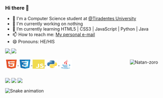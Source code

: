### Hi there 👋

- 🏫 I'm a Computer Science student at [@Tiradentes University](https://www.unit.br/en/undergraduate)
- 🔭 I'm currently working on nothing
- 🌱 I’m currently learning HTML5 | CSS3 | JavaScript | Python | Java
- 📫 How to reach me: [My personal e-mail](mailto:natanalmeida158@hotmail.com)
- 😄 Pronouns: HE/HIS

 <div>
  <a href="https://github.com/NatanJAlmeida22">
  <img height="180em" src="https://github-readme-stats.vercel.app/api?username=NatanJAlmeida22&show_icons=true&theme=great-gatsby&include_all_commits=true&count_private=true"/>
  <img height="180em" src="https://github-readme-stats.vercel.app/api/top-langs/?username=NatanJAlmeida22&layout=compact&langs_count=7&theme=great-gatsby"/>
</div>
<div style="display: inline_block"><br>
  <img align="center" alt="Natan-HTML" height="30" width="40" src="https://raw.githubusercontent.com/devicons/devicon/master/icons/html5/html5-original.svg">
  <img align="center" alt="Natan-CSS" height="30" width="40" src="https://raw.githubusercontent.com/devicons/devicon/master/icons/css3/css3-original.svg">
  <img align="center" alt="Natan-Js" height="30" width="40" src="https://raw.githubusercontent.com/devicons/devicon/master/icons/javascript/javascript-plain.svg">
  <img align="center" alt="Natan-Python" height="30" width="40" src="https://raw.githubusercontent.com/devicons/devicon/master/icons/python/python-original.svg">
  <img align="center" alt="Natan-Java" height="30" width="40" src="https://raw.githubusercontent.com/devicons/devicon/master/icons/java/java-original.svg">
  <img align="right" alt="Natan-zoro" height="100" width="100"src="https://media1.tenor.com/images/fde10f0a706b219627dfcd34a6a1c939/tenor.gif?itemid=5039562">
</div>
  
  ##
  
  <div> 
  <a href="https://instagram.com/onatanalmeida" target="_blank"><img src="https://img.shields.io/badge/-Instagram-%23E4405F?style=for-the-badge&logo=instagram&logoColor=white" target="_blank"></a>
  <a href = "mailto:natanalmeida15@hotmail.com"><img src="https://img.shields.io/badge/Microsoft_Outlook-0078D4?style=for-the-badge&logo=microsoft-outlook&logoColor=white" target="_blank"></a>
  <a href="https://www.linkedin.com/in/natanjosedealmeida/" target="_blank"><img src="https://img.shields.io/badge/-LinkedIn-%230077B5?style=for-the-badge&logo=linkedin&logoColor=white" target="_blank"></a> 
    
    
  ![Snake animation](https://github.com/NatanJAlmeida22/NatanJAlmeida22/blob/main/.github/workflows/main.yml)
</div>
